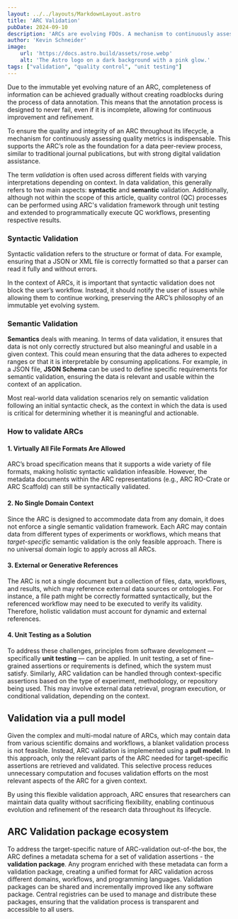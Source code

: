 ```yaml
---
layout: ../../layouts/MarkdownLayout.astro
title: 'ARC Validation'
pubDate: 2024-09-10
description: 'ARCs are evolving FDOs. A mechanism to continuously assess quality metrics of an ARC is indispensable during its lifecycle.'
author: 'Kevin Schneider'
image:
    url: 'https://docs.astro.build/assets/rose.webp'
    alt: 'The Astro logo on a dark background with a pink glow.'
tags: ["validation", "quality control", "unit testing"]
---
```


Due to the immutable yet evolving nature of an ARC, completeness of information can be achieved gradually without creating roadblocks during the process of data annotation.
This means that the annotation process is designed to never fail, even if it is incomplete, allowing for continuous improvement and refinement.

To ensure the quality and integrity of an ARC throughout its lifecycle, a mechanism for continuously assessing quality metrics is indispensable.
This supports the ARC’s role as the foundation for a data peer-review process, similar to traditional journal publications, but with strong digital validation assistance.

The term _validation_ is often used across different fields with varying interpretations depending on context.
In data validation, this generally refers to two main aspects: **syntactic** and **semantic** validation.
Additionally, although not within the scope of this article, quality control (QC) processes can be performed using ARC's validation framework through unit testing and extended to programmatically execute QC workflows, presenting respective results.

### Syntactic Validation

Syntactic validation refers to the structure or format of data.
For example, ensuring that a JSON or XML file is correctly formatted so that a parser can read it fully and without errors.

In the context of ARCs, it is important that syntactic validation does not block the user’s workflow.
Instead, it should notify the user of issues while allowing them to continue working, preserving the ARC’s philosophy of an immutable yet evolving system.

### Semantic Validation

**Semantics** deals with meaning.
In terms of data validation, it ensures that data is not only correctly structured but also meaningful and usable in a given context.
This could mean ensuring that the data adheres to expected ranges or that it is interpretable by consuming applications.
For example, in a JSON file, **JSON Schema** can be used to define specific requirements for semantic validation, ensuring the data is relevant and usable within the context of an application.

Most real-world data validation scenarios rely on semantic validation following an initial syntactic check, as the context in which the data is used is critical for determining whether it is meaningful and actionable.

### How to validate ARCs

#### 1. Virtually All File Formats Are Allowed

ARC’s broad specification means that it supports a wide variety of file formats, making holistic syntactic validation infeasible.
However, the metadata documents within the ARC representations (e.g., ARC RO-Crate or ARC Scaffold) can still be syntactically validated.

#### 2. No Single Domain Context

Since the ARC is designed to accommodate data from any domain, it does not enforce a single semantic validation framework.
Each ARC may contain data from different types of experiments or workflows, which means that _target-specific_ semantic validation is the only feasible approach.
There is no universal domain logic to apply across all ARCs.

#### 3. External or Generative References

The ARC is not a single document but a collection of files, data, workflows, and results, which may reference external data sources or ontologies.
For instance, a file path might be correctly formatted syntactically, but the referenced workflow may need to be executed to verify its validity.
Therefore, holistic validation must account for dynamic and external references.

#### 4. Unit Testing as a Solution

To address these challenges, principles from software development — specifically **unit testing** — can be applied.
In unit testing, a set of fine-grained assertions or requirements is defined, which the system must satisfy.
Similarly, ARC validation can be handled through context-specific assertions based on the type of experiment, methodology, or repository being used.
This may involve external data retrieval, program execution, or conditional validation, depending on the context.

## Validation via a pull model

Given the complex and multi-modal nature of ARCs, which may contain data from various scientific domains and workflows, a blanket validation process is not feasible.
Instead, ARC validation is implemented using a **pull model**.
In this approach, only the relevant parts of the ARC needed for target-specific assertions are retrieved and validated.
This selective process reduces unnecessary computation and focuses validation efforts on the most relevant aspects of the ARC for a given context.

By using this flexible validation approach, ARC ensures that researchers can maintain data quality without sacrificing flexibility, enabling continuous evolution and refinement of the research data throughout its lifecycle.

## ARC Validation package ecosystem

To address the target-specific nature of ARC-validation out-of-the box, the ARC defines a metadata schema for a set of validation assertions - the **validation package**.
Any program enriched with these metadata can form a validation package, creating a unified format for ARC validation across different domains, workflows, and programming languages.
Validation packages can be shared and incrementally improved like any software package.
Central registries can be used to manage and distribute these packages, ensuring that the validation process is transparent and accessible to all users.
